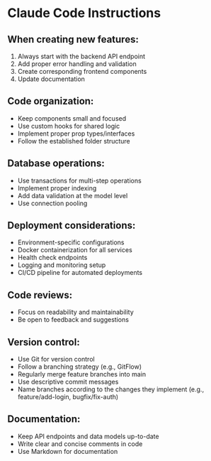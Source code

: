 # Claude Code Instructions

## When creating new features:
1. Always start with the backend API endpoint
2. Add proper error handling and validation
3. Create corresponding frontend components
4. Update documentation

## Code organization:
- Keep components small and focused
- Use custom hooks for shared logic
- Implement proper prop types/interfaces
- Follow the established folder structure

## Database operations:
- Use transactions for multi-step operations
- Implement proper indexing
- Add data validation at the model level
- Use connection pooling

## Deployment considerations:
- Environment-specific configurations
- Docker containerization for all services
- Health check endpoints
- Logging and monitoring setup
- CI/CD pipeline for automated deployments

## Code reviews:
- Focus on readability and maintainability
- Be open to feedback and suggestions

## Version control:
- Use Git for version control
- Follow a branching strategy (e.g., GitFlow)
- Regularly merge feature branches into main
- Use descriptive commit messages
- Name branches according to the changes they implement (e.g., feature/add-login, bugfix/fix-auth)

## Documentation:
- Keep API endpoints and data models up-to-date
- Write clear and concise comments in code
- Use Markdown for documentation